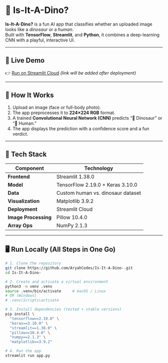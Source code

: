 # 🦖 Is-It-A-Dino?

**Is-It-A-Dino?** is a fun AI app that classifies whether an uploaded image looks like a *dinosaur* or a *human*.  
Built with **TensorFlow**, **Streamlit**, and **Python**, it combines a deep-learning CNN with a playful, interactive UI.

---

## 🚀 Live Demo
👉 [Run on Streamlit Cloud](https://share.streamlit.io/) *(link will be added after deployment)*

---

## 🧠 How It Works
1. Upload an image (face or full-body photo).  
2. The app preprocesses it to **224×224 RGB** format.  
3. A trained **Convolutional Neural Network (CNN)** predicts “🦕 Dinosaur” or “👤 Human.”  
4. The app displays the prediction with a confidence score and a fun verdict.

---

## 🧩 Tech Stack

| Component | Technology |
|------------|-------------|
| **Frontend** | Streamlit 1.38.0 |
| **Model** | TensorFlow 2.19.0 + Keras 3.10.0 |
| **Data** | Custom human vs. dinosaur dataset |
| **Visualization** | Matplotlib 3.9.2 |
| **Deployment** | Streamlit Cloud |
| **Image Processing** | Pillow 10.4.0 |
| **Array Ops** | NumPy 2.1.3 |

---

## 🖥️ Run Locally (All Steps in One Go)

```bash
# 1. Clone the repository
git clone https://github.com/AryahCodes/Is-It-A-Dino-.git
cd Is-It-A-Dino-

# 2. Create and activate a virtual environment
python3 -m venv .venv
source .venv/bin/activate     # macOS / Linux
# OR (Windows)
# .venv\Scripts\activate

# 3. Install dependencies (tested + stable versions)
pip install \
  "tensorflow==2.19.0" \
  "keras==3.10.0" \
  "streamlit==1.38.0" \
  "pillow==10.4.0" \
  "numpy==2.1.3" \
  "matplotlib==3.9.2"

# 4. Run the app
streamlit run app.py